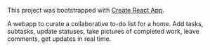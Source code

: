 This project was bootstrapped with [Create React App](https://github.com/facebookincubator/create-react-app).

A webapp to curate a collaborative to-do list for a home. Add tasks, subtasks, 
update statuses, take pictures of completed work, leave comments, get updates in real time.